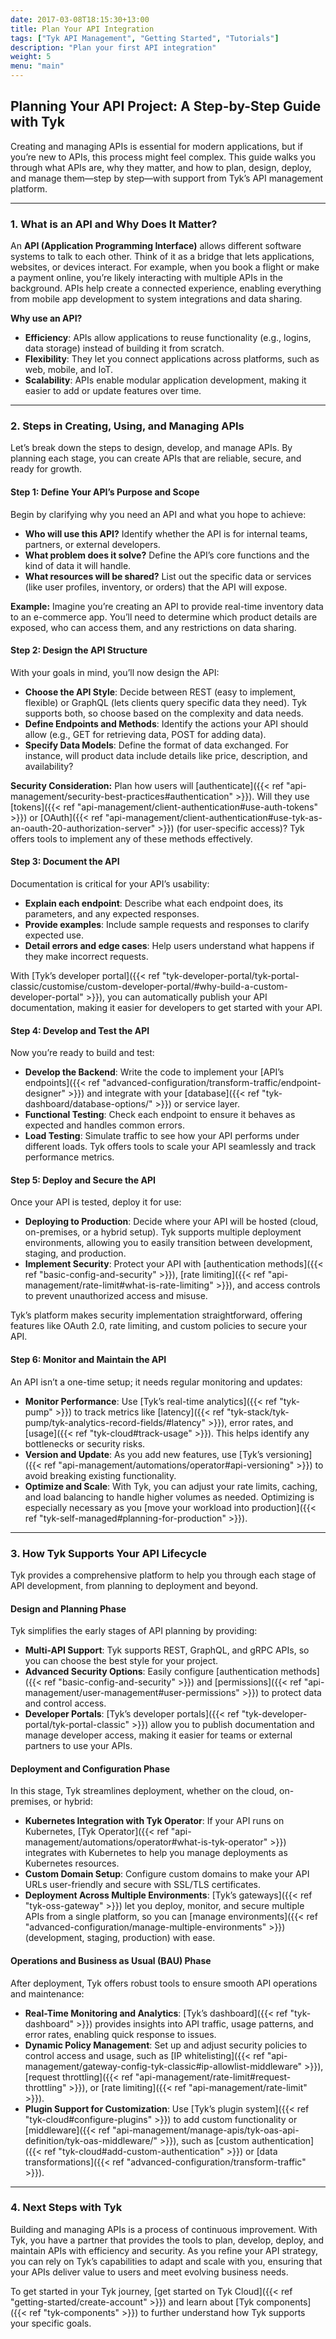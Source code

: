 ```yaml
---
date: 2017-03-08T18:15:30+13:00
title: Plan Your API Integration
tags: ["Tyk API Management", "Getting Started", "Tutorials"]
description: "Plan your first API integration"
weight: 5
menu: "main"
---
```


## Planning Your API Project: A Step-by-Step Guide with Tyk

Creating and managing APIs is essential for modern applications, but if you’re new to APIs, this process might feel complex. This guide walks you through what APIs are, why they matter, and how to plan, design, deploy, and manage them—step by step—with support from Tyk’s API management platform.

---

### 1. What is an API and Why Does It Matter?

An **API (Application Programming Interface)** allows different software systems to talk to each other. Think of it as a bridge that lets applications, websites, or devices interact. For example, when you book a flight or make a payment online, you’re likely interacting with multiple APIs in the background. APIs help create a connected experience, enabling everything from mobile app development to system integrations and data sharing.

**Why use an API?**
- **Efficiency**: APIs allow applications to reuse functionality (e.g., logins, data storage) instead of building it from scratch.
- **Flexibility**: They let you connect applications across platforms, such as web, mobile, and IoT.
- **Scalability**: APIs enable modular application development, making it easier to add or update features over time.

---

### 2. Steps in Creating, Using, and Managing APIs

Let’s break down the steps to design, develop, and manage APIs. By planning each stage, you can create APIs that are reliable, secure, and ready for growth.

#### **Step 1: Define Your API’s Purpose and Scope**

Begin by clarifying why you need an API and what you hope to achieve:
- **Who will use this API?** Identify whether the API is for internal teams, partners, or external developers.
- **What problem does it solve?** Define the API’s core functions and the kind of data it will handle.
- **What resources will be shared?** List out the specific data or services (like user profiles, inventory, or orders) that the API will expose.

**Example:** Imagine you’re creating an API to provide real-time inventory data to an e-commerce app. You’ll need to determine which product details are exposed, who can access them, and any restrictions on data sharing.

#### **Step 2: Design the API Structure**

With your goals in mind, you’ll now design the API:
- **Choose the API Style**: Decide between REST (easy to implement, flexible) or GraphQL (lets clients query specific data they need). Tyk supports both, so choose based on the complexity and data needs.
- **Define Endpoints and Methods**: Identify the actions your API should allow (e.g., GET for retrieving data, POST for adding data).
- **Specify Data Models**: Define the format of data exchanged. For instance, will product data include details like price, description, and availability?
  
**Security Consideration:** Plan how users will [authenticate]({{< ref "api-management/security-best-practices#authentication" >}}). Will they use [tokens]({{< ref "api-management/client-authentication#use-auth-tokens" >}}) or [OAuth]({{< ref "api-management/client-authentication#use-tyk-as-an-oauth-20-authorization-server" >}}) (for user-specific access)? Tyk offers tools to implement any of these methods effectively.

#### **Step 3: Document the API**

Documentation is critical for your API’s usability:
- **Explain each endpoint**: Describe what each endpoint does, its parameters, and any expected responses.
- **Provide examples**: Include sample requests and responses to clarify expected use.
- **Detail errors and edge cases**: Help users understand what happens if they make incorrect requests.

With [Tyk’s developer portal]({{< ref "tyk-developer-portal/tyk-portal-classic/customise/custom-developer-portal/#why-build-a-custom-developer-portal" >}}), you can automatically publish your API documentation, making it easier for developers to get started with your API.

#### **Step 4: Develop and Test the API**

Now you’re ready to build and test:
- **Develop the Backend**: Write the code to implement your [API’s endpoints]({{< ref "advanced-configuration/transform-traffic/endpoint-designer" >}}) and integrate with your [database]({{< ref "tyk-dashboard/database-options/" >}}) or service layer.
- **Functional Testing**: Check each endpoint to ensure it behaves as expected and handles common errors.
- **Load Testing**: Simulate traffic to see how your API performs under different loads. Tyk offers tools to scale your API seamlessly and track performance metrics.

#### **Step 5: Deploy and Secure the API**

Once your API is tested, deploy it for use:
- **Deploying to Production**: Decide where your API will be hosted (cloud, on-premises, or a hybrid setup). Tyk supports multiple deployment environments, allowing you to easily transition between development, staging, and production.
- **Implement Security**: Protect your API with [authentication methods]({{< ref "basic-config-and-security" >}}), [rate limiting]({{< ref "api-management/rate-limit#what-is-rate-limiting" >}}), and access controls to prevent unauthorized access and misuse.

Tyk’s platform makes security implementation straightforward, offering features like OAuth 2.0, rate limiting, and custom policies to secure your API.

#### **Step 6: Monitor and Maintain the API**

An API isn’t a one-time setup; it needs regular monitoring and updates:
- **Monitor Performance**: Use [Tyk’s real-time analytics]({{< ref "tyk-pump" >}}) to track metrics like [latency]({{< ref "tyk-stack/tyk-pump/tyk-analytics-record-fields/#latency" >}}), error rates, and [usage]({{< ref "tyk-cloud#track-usage" >}}). This helps identify any bottlenecks or security risks.
- **Version and Update**: As you add new features, use [Tyk’s versioning]({{< ref "api-management/automations/operator#api-versioning" >}}) to avoid breaking existing functionality.
- **Optimize and Scale**: With Tyk, you can adjust your rate limits, caching, and load balancing to handle higher volumes as needed. Optimizing is especially necessary as you [move your workload into production]({{< ref "tyk-self-managed#planning-for-production" >}}).

---

### 3. How Tyk Supports Your API Lifecycle

Tyk provides a comprehensive platform to help you through each stage of API development, from planning to deployment and beyond.

#### **Design and Planning Phase**

Tyk simplifies the early stages of API planning by providing:
- **Multi-API Support**: Tyk supports REST, GraphQL, and gRPC APIs, so you can choose the best style for your project.
- **Advanced Security Options**: Easily configure [authentication methods]({{< ref "basic-config-and-security" >}}) and [permissions]({{< ref "api-management/user-management#user-permissions" >}}) to protect data and control access.
- **Developer Portals**: [Tyk’s developer portals]({{< ref "tyk-developer-portal/tyk-portal-classic" >}}) allow you to publish documentation and manage developer access, making it easier for teams or external partners to use your APIs.

#### **Deployment and Configuration Phase**

In this stage, Tyk streamlines deployment, whether on the cloud, on-premises, or hybrid:
- **Kubernetes Integration with Tyk Operator**: If your API runs on Kubernetes, [Tyk Operator]({{< ref "api-management/automations/operator#what-is-tyk-operator" >}}) integrates with Kubernetes to help you manage deployments as Kubernetes resources.
- **Custom Domain Setup**: Configure custom domains to make your API URLs user-friendly and secure with SSL/TLS certificates.
- **Deployment Across Multiple Environments**: [Tyk’s gateways]({{< ref "tyk-oss-gateway" >}}) let you deploy, monitor, and secure multiple APIs from a single platform, so you can [manage environments]({{< ref "advanced-configuration/manage-multiple-environments" >}}) (development, staging, production) with ease.

#### **Operations and Business as Usual (BAU) Phase**

After deployment, Tyk offers robust tools to ensure smooth API operations and maintenance:
- **Real-Time Monitoring and Analytics**: [Tyk’s dashboard]({{< ref "tyk-dashboard" >}}) provides insights into API traffic, usage patterns, and error rates, enabling quick response to issues.
- **Dynamic Policy Management**: Set up and adjust security policies to control access and usage, such as [IP whitelisting]({{< ref "api-management/gateway-config-tyk-classic#ip-allowlist-middleware" >}}), [request throttling]({{< ref "api-management/rate-limit#request-throttling" >}}), or [rate limiting]({{< ref "api-management/rate-limit" >}}).
- **Plugin Support for Customization**: Use [Tyk’s plugin system]({{< ref "tyk-cloud#configure-plugins" >}}) to add custom functionality or [middleware]({{< ref "api-management/manage-apis/tyk-oas-api-definition/tyk-oas-middleware/" >}}), such as [custom authentication]({{< ref "tyk-cloud#add-custom-authentication" >}}) or [data transformations]({{< ref "advanced-configuration/transform-traffic" >}}).

---

### 4. Next Steps with Tyk

Building and managing APIs is a process of continuous improvement. With Tyk, you have a partner that provides the tools to plan, develop, deploy, and maintain APIs with efficiency and security. As you refine your API strategy, you can rely on Tyk’s capabilities to adapt and scale with you, ensuring that your APIs deliver value to users and meet evolving business needs.

To get started in your Tyk journey, [get started on Tyk Cloud]({{< ref "getting-started/create-account" >}}) and learn about [Tyk components]({{< ref "tyk-components" >}}) to further understand how Tyk supports your specific goals.